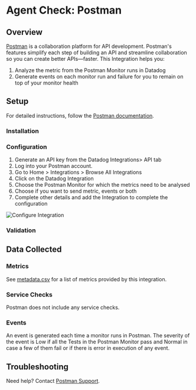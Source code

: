 # Agent Check: Postman

## Overview

[Postman][1] is a collaboration platform for API development. 
Postman's features simplify each step of building an API and streamline collaboration so you can create better APIs—faster.
This Integration helps you:
1. Analyze the metric from the Postman Monitor runs in Datadog
2. Generate events on each monitor run and failure for you to remain on top of your monitor health

## Setup

For detailed instructions, follow the [Postman documentation][3].

### Installation


### Configuration

1. Generate an API key from the Datadog Integrations> API tab
2. Log into your Postman account.
3. Go to Home > Integrations > Browse All Integrations
4. Click on the Datadog Integration
5. Choose the Postman Monitor for which the metrics need to be analysed
6. Choose if you want to send metric, events or both
7. Complete other details and add the Integration to complete the configuration

![Configure Integration][4]

### Validation



## Data Collected

### Metrics

See [metadata.csv][5] for a list of metrics provided by this integration.

### Service Checks

Postman does not include any service checks.

### Events

An event is generated each time a monitor runs in Postman. The severity of the event is Low if all the Tests in the Postman 
Monitor pass and Normal in case a few of them fail or if there is error in execution of any  event.

## Troubleshooting

Need help? Contact [Postman Support][2].

[1]: https://www.postman.com/
[2]: https://www.postman.com/support/
[3]: https://learning.postman.com/docs/integrations/available-integrations/datadog/
[4]: https://raw.githubusercontent.com/DataDog/integrations-extras/master/postman/images/add-integration-datadog.jpeg
[5]: https://github.com/DataDog/integrations-extras/blob/master/postman/metadata.csv
